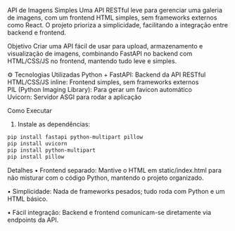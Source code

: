 API de Imagens Simples
Uma API RESTful leve para gerenciar uma galeria de imagens, com um frontend HTML simples, sem frameworks externos como React. O projeto prioriza a simplicidade, facilitando a integração entre backend e frontend.

Objetivo
Criar uma API fácil de usar para upload, armazenamento e visualização de imagens, combinando FastAPI no backend com HTML/CSS/JS no frontend, mantendo tudo leve e simples.
 
⚙️ Tecnologias Utilizadas
Python + FastAPI: Backend da API RESTful  
HTML/CSS/JS inline: Frontend simples, sem frameworks externos  
PIL (Python Imaging Library): Para gerar um favicon automático  
Uvicorn: Servidor ASGI para rodar a aplicação  

Como Executar
1. Instale as dependências:
```bash
pip install fastapi python-multipart pillow
pip install uvicorn
pip install python-multipart
pip install pillow
```
Detalhes
•	Frontend separado: Mantive o HTML em static/index.html para não misturar com o código Python, mantendo o projeto organizado.

•	Simplicidade: Nada de frameworks pesados; tudo roda com Python e um HTML básico.

•	Fácil integração: Backend e frontend comunicam-se diretamente via endpoints da API.
